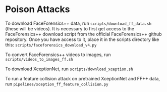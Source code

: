 # Poison Attacks

To download FaceForensics++ data, run ```scripts/download_ff_data.sh``` (these will be videos). It is necessary to first get access to the FaceForensics++ download script from the official FaceForensics++ github repository. Once you have access to it, place it in the scripts directory like this: ```scripts/faceforensics_download_v4.py```

To convert FaceForensics++ videos to images, run ```scripts/videos_to_images_ff.sh```

To download XceptionNet, run ```scripts/download_xception.sh```

To run a feature collision attack on pretrained XceptionNet and FF++ data, run ```pipelines/xception_ff_feature_collision.py```
